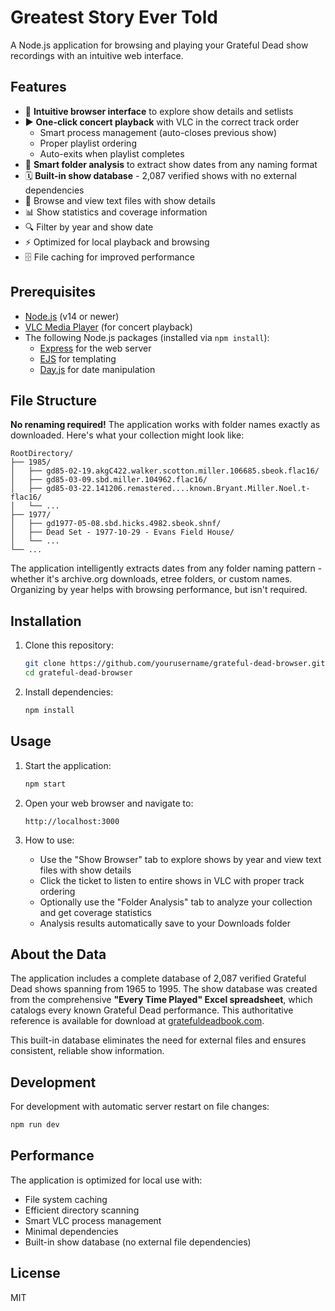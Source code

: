 # Greatest Story Ever Told

A Node.js application for browsing and playing your Grateful Dead show recordings with an intuitive web interface.

## Features

- 🎵 **Intuitive browser interface** to explore show details and setlists
- ▶️ **One-click concert playback** with VLC in the correct track order
  - Smart process management (auto-closes previous show)
  - Proper playlist ordering
  - Auto-exits when playlist completes
- 📁 **Smart folder analysis** to extract show dates from any naming format
- 🗓️ **Built-in show database** - 2,087 verified shows with no external dependencies
- 📝 Browse and view text files with show details
- 📊 Show statistics and coverage information
- 🔍 Filter by year and show date
- ⚡ Optimized for local playback and browsing
- 🗄️ File caching for improved performance

## Prerequisites

- [Node.js](https://nodejs.org/) (v14 or newer)
- [VLC Media Player](https://www.videolan.org/vlc/) (for concert playback)
- The following Node.js packages (installed via `npm install`):
  - [Express](https://expressjs.com/) for the web server
  - [EJS](https://ejs.co/) for templating
  - [Day.js](https://day.js.org/) for date manipulation

## File Structure

**No renaming required!** The application works with folder names exactly as downloaded. Here's what your collection might look like:

```
RootDirectory/
├── 1985/
│   ├── gd85-02-19.akgC422.walker.scotton.miller.106685.sbeok.flac16/
│   ├── gd85-03-09.sbd.miller.104962.flac16/
│   ├── gd85-03-22.141206.remastered....known.Bryant.Miller.Noel.t-flac16/
│   └── ...
├── 1977/
│   ├── gd1977-05-08.sbd.hicks.4982.sbeok.shnf/
│   ├── Dead Set - 1977-10-29 - Evans Field House/
│   └── ...
└── ...
```

The application intelligently extracts dates from any folder naming pattern - whether it's archive.org downloads, etree folders, or custom names. Organizing by year helps with browsing performance, but isn't required.

## Installation

1. Clone this repository:
   ```bash
   git clone https://github.com/yourusername/grateful-dead-browser.git
   cd grateful-dead-browser
   ```
2. Install dependencies:
   ```bash
   npm install
   ```

## Usage

1. Start the application:
   ```bash
   npm start
   ```

2. Open your web browser and navigate to:
   ```
   http://localhost:3000
   ```

3. How to use:
   - Use the "Show Browser" tab to explore shows by year and view text files with show details
   - Click the ticket to listen to entire shows in VLC with proper track ordering
   - Optionally use the "Folder Analysis" tab to analyze your collection and get coverage statistics
   - Analysis results automatically save to your Downloads folder

## About the Data

The application includes a complete database of 2,087 verified Grateful Dead shows spanning from 1965 to 1995. The show database was created from the comprehensive **"Every Time Played" Excel spreadsheet**, which catalogs every known Grateful Dead performance. This authoritative reference is available for download at [gratefuldeadbook.com](https://www.gratefuldeadbook.com/product-page/every-time-played-excel-spreadsheet).

This built-in database eliminates the need for external files and ensures consistent, reliable show information.

## Development

For development with automatic server restart on file changes:

```bash
npm run dev
```

## Performance

The application is optimized for local use with:
- File system caching
- Efficient directory scanning
- Smart VLC process management
- Minimal dependencies
- Built-in show database (no external file dependencies)

## License

MIT
